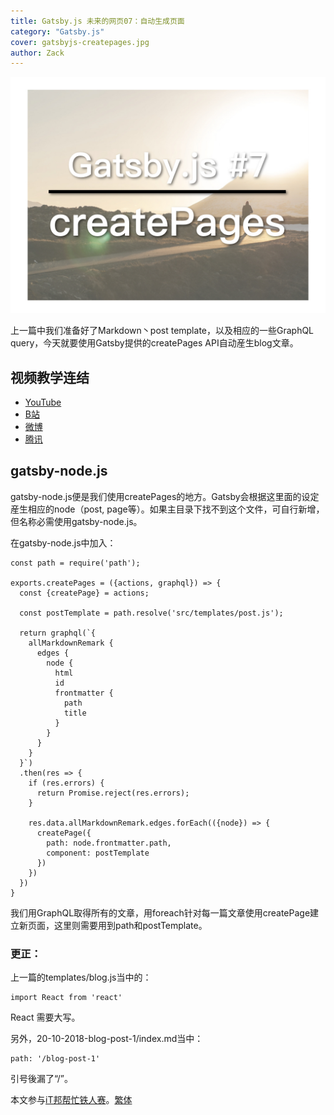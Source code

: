 ```yaml
---
title: Gatsby.js 未来的网页07：自动生成页面
category: "Gatsby.js"
cover: gatsbyjs-createpages.jpg
author: Zack
---
```


![Gatsby.js 自動生成頁面](gatsbyjs-createpages.jpg)

上一篇中我们准备好了Markdown丶post template，以及相应的一些GraphQL query，今天就要使用Gatsby提供的createPages API自动産生blog文章。

## 视频教学连结
* [YouTube](https://youtu.be/BTV_V2IokF0)
* [B站](https://www.bilibili.com/video/av34357580/)
* [微博](https://weibo.com/1736214117/GETGpEJdV)
* [腾讯](http://v.qq.com/x/page/g0758t0w9ki.html)

## gatsby-node.js
gatsby-node.js便是我们使用createPages的地方。Gatsby会根据这里面的设定産生相应的node（post, page等）。如果主目录下找不到这个文件，可自行新增，但名称必需使用gatsby-node.js。

在gatsby-node.js中加入：

```
const path = require('path');

exports.createPages = ({actions, graphql}) => {
  const {createPage} = actions;

  const postTemplate = path.resolve('src/templates/post.js');

  return graphql(`{
    allMarkdownRemark {
      edges {
        node {
          html
          id
          frontmatter {
            path
            title
          }
        }
      }
    }
  }`)
  .then(res => {
    if (res.errors) {
      return Promise.reject(res.errors);
    }

    res.data.allMarkdownRemark.edges.forEach(({node}) => {
      createPage({
        path: node.frontmatter.path,
        component: postTemplate
      })
    })
  })
}
```

我们用GraphQL取得所有的文章，用foreach针对每一篇文章使用createPage建立新页面，这里则需要用到path和postTemplate。

### 更正：
上一篇的templates/blog.js当中的：
```
import React from 'react'
```
React 需要大写。

另外，20-10-2018-blog-post-1/index.md当中：
```
path: '/blog-post-1'
```
引号後漏了“/”。

本文参与[iT邦帮忙铁人赛](https://ithelp.ithome.com.tw/articles/10201974)。[繁体](https://nodejust.com/gatsbyjs/)